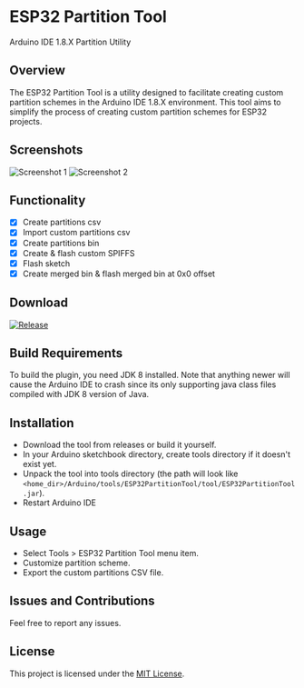 # ESP32 Partition Tool
Arduino IDE 1.8.X Partition Utility
## Overview
The ESP32 Partition Tool is a utility designed to facilitate creating custom partition schemes in the Arduino IDE 1.8.X environment. This tool aims to simplify the process of creating custom partition schemes for ESP32 projects.
## Screenshots
![Screenshot 1](https://github.com/serifpersia/esp32partitiontool/assets/62844718/8724d57c-ebb5-404f-97f1-fe09134f53b5)
![Screenshot 2](https://github.com/serifpersia/esp32partitiontool/assets/62844718/43414d8d-c9a3-4e61-8009-e1630c44f8b5)
## Functionality
- [x] Create partitions csv
- [x] Import custom partitions csv
- [x] Create partitions bin
- [x] Create & flash custom SPIFFS
- [x] Flash sketch
- [x] Create merged bin & flash merged bin at 0x0 offset
      
## Download
 [![Release](https://img.shields.io/github/release/serifpersia/esp32partitiontool.svg?style=flat-square)](https://github.com/serifpersia/esp32partitiontool/releases)

## Build Requirements
To build the plugin, you need JDK 8 installed. Note that anything newer will cause the Arduino IDE to crash since its only supporting java class files compiled with JDK 8 version of Java.
## Installation
- Download the tool from releases or build it yourself.
- In your Arduino sketchbook directory, create tools directory if it doesn't exist yet.
- Unpack the tool into tools directory (the path will look like `<home_dir>/Arduino/tools/ESP32PartitionTool/tool/ESP32PartitionTool.jar`).
- Restart Arduino IDE
## Usage
- Select Tools > ESP32 Partition Tool menu item.
- Customize partition scheme.
- Export the custom partitions CSV file.
## Issues and Contributions
Feel free to report any issues.
## License
This project is licensed under the [MIT License](LICENSE).
